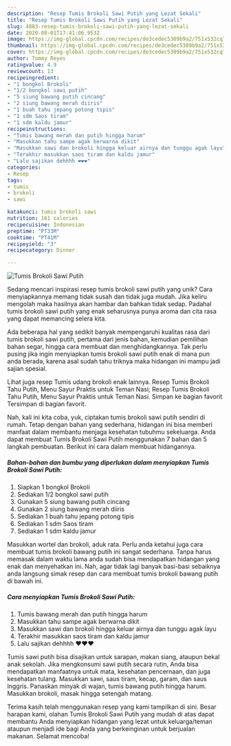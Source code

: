 ```yaml
---
description: "Resep Tumis Brokoli Sawi Putih yang Lezat Sekali"
title: "Resep Tumis Brokoli Sawi Putih yang Lezat Sekali"
slug: 4883-resep-tumis-brokoli-sawi-putih-yang-lezat-sekali
date: 2020-08-01T17:41:06.953Z
image: https://img-global.cpcdn.com/recipes/de3cedec5309b9a2/751x532cq70/tumis-brokoli-sawi-putih-foto-resep-utama.jpg
thumbnail: https://img-global.cpcdn.com/recipes/de3cedec5309b9a2/751x532cq70/tumis-brokoli-sawi-putih-foto-resep-utama.jpg
cover: https://img-global.cpcdn.com/recipes/de3cedec5309b9a2/751x532cq70/tumis-brokoli-sawi-putih-foto-resep-utama.jpg
author: Tommy Reyes
ratingvalue: 4.9
reviewcount: 13
recipeingredient:
- "1 bongkol Brokoli"
- "1/2 bongkol sawi putih"
- "5 siung bawang putih cincang"
- "2 siung bawang merah diiris"
- "1 buah tahu jepang potong tipis"
- "1 sdm Saos tiram"
- "1 sdm kaldu jamur"
recipeinstructions:
- "Tumis bawang merah dan putih hingga harum"
- "Masukkan tahu sampe agak berwarna dikit"
- "Masukkan sawi dan brokoli hingga keluar airnya dan tunggu agak layu"
- "Terakhir masukkan saos tiram dan kaldu jamur"
- "Lalu sajikan dehhhh ❤️❤️❤️"
categories:
- Resep
tags:
- tumis
- brokoli
- sawi

katakunci: tumis brokoli sawi 
nutrition: 161 calories
recipecuisine: Indonesian
preptime: "PT33M"
cooktime: "PT41M"
recipeyield: "3"
recipecategory: Dinner

---
```



![Tumis Brokoli Sawi Putih](https://img-global.cpcdn.com/recipes/de3cedec5309b9a2/751x532cq70/tumis-brokoli-sawi-putih-foto-resep-utama.jpg)

Sedang mencari inspirasi resep tumis brokoli sawi putih yang unik? Cara menyiapkannya memang tidak susah dan tidak juga mudah. Jika keliru mengolah maka hasilnya akan hambar dan bahkan tidak sedap. Padahal tumis brokoli sawi putih yang enak seharusnya punya aroma dan cita rasa yang dapat memancing selera kita.

Ada beberapa hal yang sedikit banyak mempengaruhi kualitas rasa dari tumis brokoli sawi putih, pertama dari jenis bahan, kemudian pemilihan bahan segar, hingga cara membuat dan menghidangkannya. Tak perlu pusing jika ingin menyiapkan tumis brokoli sawi putih enak di mana pun anda berada, karena asal sudah tahu triknya maka hidangan ini mampu jadi sajian spesial.

Lihat juga resep Tumis udang brokoli enak lainnya. Resep Tumis Brokoli Tahu Putih, Menu Sayur Praktis untuk Teman Nasi; Resep Tumis Brokoli Tahu Putih, Menu Sayur Praktis untuk Teman Nasi. Simpan ke bagian favorit Tersimpan di bagian favorit.


Nah, kali ini kita coba, yuk, ciptakan tumis brokoli sawi putih sendiri di rumah. Tetap dengan bahan yang sederhana, hidangan ini bisa memberi manfaat dalam membantu menjaga kesehatan tubuhmu sekeluarga. Anda dapat membuat Tumis Brokoli Sawi Putih menggunakan 7 bahan dan 5 langkah pembuatan. Berikut ini cara dalam membuat hidangannya.

<!--inarticleads1-->

##### Bahan-bahan dan bumbu yang diperlukan dalam menyiapkan Tumis Brokoli Sawi Putih:

1. Siapkan 1 bongkol Brokoli
1. Sediakan 1/2 bongkol sawi putih
1. Gunakan 5 siung bawang putih cincang
1. Gunakan 2 siung bawang merah diiris
1. Sediakan 1 buah tahu jepang potong tipis
1. Sediakan 1 sdm Saos tiram
1. Sediakan 1 sdm kaldu jamur


Masukkan wortel dan brokoli, aduk rata. Perlu anda ketahui juga cara membuat tumis brokoli bawang putih ini sangat sederhana. Tanpa harus memasak dalam waktu lama anda sudah bisa mendapatkan hidangan yang enak dan menyehatkan ini. Nah, agar tidak lagi banyak basi-basi sebaiknya anda langsung simak resep dan cara membuat tumis brokoli bawang putih di bawah ini. 

<!--inarticleads2-->

##### Cara menyiapkan Tumis Brokoli Sawi Putih:

1. Tumis bawang merah dan putih hingga harum
1. Masukkan tahu sampe agak berwarna dikit
1. Masukkan sawi dan brokoli hingga keluar airnya dan tunggu agak layu
1. Terakhir masukkan saos tiram dan kaldu jamur
1. Lalu sajikan dehhhh ❤️❤️❤️


Tumis sawi putih bisa disajikan untuk sarapan, makan siang, ataupun bekal anak sekolah. Jika mengkonsumi sawi putih secara rutin, Anda bisa mendapatkan manfaatnya untuk mata, kesehatan pencernaan, dan juga kesehatan tulang. Masukkan sawi, saus tiram, kecap, garam, dan saus Inggris. Panaskan minyak di wajan, tumis bawang putih hingga harum. Masukkan brokoli, masak hingga setengah matang. 

Terima kasih telah menggunakan resep yang kami tampilkan di sini. Besar harapan kami, olahan Tumis Brokoli Sawi Putih yang mudah di atas dapat membantu Anda menyiapkan hidangan yang lezat untuk keluarga/teman ataupun menjadi ide bagi Anda yang berkeinginan untuk berjualan makanan. Selamat mencoba!
